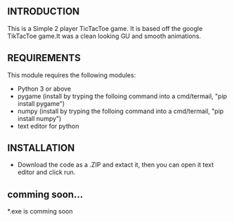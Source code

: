 INTRODUCTION
------------

This is a Simple 2 player TicTacToe game. It is based off the google TikTacToe 
game.It was a clean looking GU and smooth animations.

REQUIREMENTS
------------

This module requires the following modules:

 * Python 3 or above
 * pygame (install by tryping the folloing command into a cmd/termail, "pip install pygame")
 * numpy (install by tryping the folloing command into a cmd/termail, "pip install numpy")
 * text editor for python
 
 INSTALLATION
------------

 * Download the code as a .ZIP and extact it, then you can open it text editor and click run.
 
 
comming soon...
------------

*.exe is comming soon
